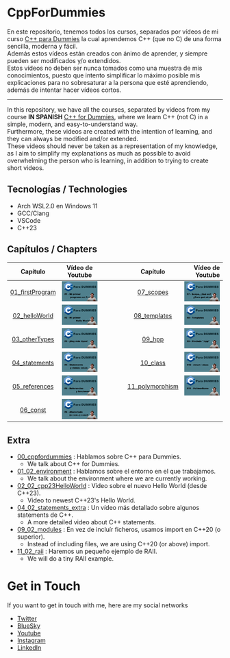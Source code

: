 # CppForDummies
En este repositorio, tenemos todos los cursos, separados por vídeos de mi curso [C++ para Dummies](https://www.youtube.com/playlist?list=PLBEviA0cKSig6dyALSeIm6lGQhoCi3wL6) la cual aprendemos C++ (que no C) de una forma sencilla, moderna y fácil. </br>
Además estos vídeos están creados con ánimo de aprender, y siempre pueden ser modificados y/o extendidos. </br>
Estos vídeos no deben ser nunca tomados como una muestra de mis conocimientos, puesto que intento simplificar lo máximo posible mis explicaciones para no sobresaturar a la persona que esté aprendiendo, además de intentar hacer vídeos cortos.

---

In this repository, we have all the courses, separated by videos from my course **IN SPANISH** [C++ for Dummies](https://www.youtube.com/playlist?list=PLBEviA0cKSig6dyALSeIm6lGQhoCi3wL6), where we learn C++ (not C) in a simple, modern, and easy-to-understand way. </br>
Furthermore, these videos are created with the intention of learning, and they can always be modified and/or extended. </br>
These videos should never be taken as a representation of my knowledge, as I aim to simplify my explanations as much as possible to avoid overwhelming the person who is learning, in addition to trying to create short videos.

## Tecnologías / Technologies
- Arch WSL2.0 en Windows 11
- GCC/Clang
- VSCode
- C++23

## Capítulos / Chapters

| Capítulo                            | Vídeo de Youtube                                                                                | | Capítulo                            | Vídeo de Youtube  |
| :---------------------------------: | :---------------------------------------------------------------------------------------------: |-| :---------------------------------: | ----------------: |
| [01_firstProgram](/Courses/01_firstProgram) | [![Mi primer programa en C++](.github_files/01_firstProgram.png)](https://youtu.be/RYJwdPjwLhA) |&emsp;&emsp;&emsp;|          [07_scopes](/Courses/07_scopes)    | [![Scope, ¿Qué es? ¿Para qué sirve?](.github_files/07_scopes.png)](https://youtu.be/I1xvkCW3BfE) |
|   [02_helloWorld](/Courses/02_helloWorld)   | [![Mi primer Hello World](.github_files/02_helloWorld.png)](https://youtu.be/P5K65CN5fc8)       |&emsp;&emsp;&emsp;|       [08_templates](/Courses/08_templates) | [![Templates](.github_files/08_templates.png)](https://youtu.be/U1T8lixDKFg) |
|   [03_otherTypes](/Courses/03_otherTypes)   | [![Hay más tipos](.github_files/03_otherTypes.png)](https://youtu.be/ge5fyTDBvps)               |&emsp;&emsp;&emsp;|                [09_hpp](/Courses/09_hpp)    | [![Include hpp](.github_files/09_01_hpp.png)](https://youtu.be/lfDJWyGRF0A) |
|   [04_statements](/Courses/04_statements)   | [![Statements y demás cosas](.github_files/04_statements.png)](https://youtu.be/PksBRDqT1W0)    |&emsp;&emsp;&emsp;|            [10_class](/Courses/10_class)    | [![Class](.github_files/10_class.png)](https://youtu.be/oxBcIqN8_Gg) |
|   [05_references](/Courses/05_references)   | [![Referencias y funciones](.github_files/05_references.png)](https://youtu.be/p1jXxxD_wZY)     |&emsp;&emsp;&emsp;| [11_polymorphism](/Courses/11_polymorphism) | [![Polimorfismo](.github_files/11_polymorphism.png)](https://youtu.be/apdpkXilG6k) |
|        [06_const](/Courses/06_const)        | [![¡Hazlo todo (o casi...) const!](.github_files/06_const.png)](https://youtu.be/2yJ9CMIXGjo)   |&emsp;&emsp;&emsp;|

## Extra
- [00_cppfordummies](Extra/00_cppfordummies/README.md) : Hablamos sobre C++ para Dummies.
   - We talk about C++ for Dummies.
- [01_02_environment](Extra/01_02_environment/README.md) : Hablamos sobre el entorno en el que trabajamos.
   - We talk about the environment where we are currently working.
- [02_02_cpp23HelloWorld](Extra/02_02_cpp23HelloWorld/README.md) : Vídeo sobre el nuevo Hello World (desde C++23).
   - Video to newest C++23's Hello World.
- [04_02_statements_extra](Extra/04_02_statements_extra/README.md) : Un vídeo más detallado sobre algunos statements de C++.
   - A more detailed video about C++ statements.
- [09_02_modules](Extra/09_02_modules/README.md) : En vez de incluír ficheros, usamos import en C++20 (o superior).
   - Instead of including files, we are using C++20 (or above) import.
- [11_02_raii](Extra/11_02_raii/README.md) : Haremos un pequeño ejemplo de RAII.
   - We will do a tiny RAII example.

# Get in Touch
If you want to get in touch with me, here are my social networks
- [Twitter](https://x.com/conPdePABLO)
- [BlueSky](https://bsky.app/profile/theapoca.bsky.social)
- [Youtube](https://www.youtube.com/@conpdepab)
- [Instagram](https://www.instagram.com/conpdepab/)
- [LinkedIn](https://www.linkedin.com/in/parequena/)
